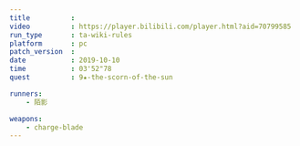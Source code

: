 ```yaml
---
title          :
video          : https://player.bilibili.com/player.html?aid=70799585
run_type       : ta-wiki-rules
platform       : pc
patch_version  : 
date           : 2019-10-10
time           : 03'52"78
quest          : 9★-the-scorn-of-the-sun

runners:
    - 陌影

weapons:
    - charge-blade
---
```

